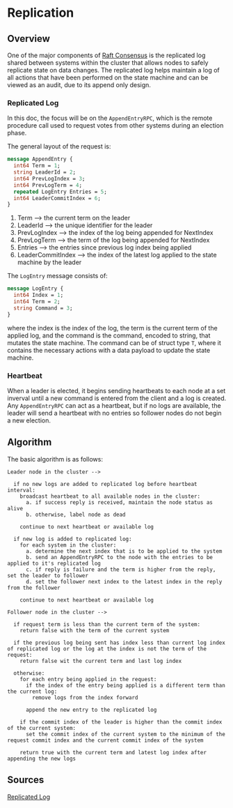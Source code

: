 # Replication


## Overview

One of the major components of [Raft Consensus](https://raft.github.io/raft.pdf) is the replicated log shared between systems within the cluster that allows nodes to safely replicate state on data changes. The replicated log helps maintain a log of all actions that have been performed on the state machine and can be viewed as an audit, due to its append only design.


### Replicated Log

In this doc, the focus will be on the `AppendEntryRPC`, which is the remote procedure call used to request votes from other systems during an election phase.

The general layout of the request is:
```proto
message AppendEntry {
  int64 Term = 1;
  string LeaderId = 2;
  int64 PrevLogIndex = 3;
  int64 PrevLogTerm = 4;
  repeated LogEntry Entries = 5;
  int64 LeaderCommitIndex = 6;
}
```

1. Term --> the current term on the leader
2. LeaderId --> the unique identifier for the leader
3. PrevLogIndex --> the index of the log being appended for NextIndex
4. PrevLogTerm --> the term of the log being appended for NextIndex
5. Entries --> the entries since previous log index being applied
6. LeaderCommitIndex --> the index of the latest log applied to the state machine by the leader

The `LogEntry` message consists of:
```proto
message LogEntry {
  int64 Index = 1;
  int64 Term = 2;
  string Command = 3;
}
```

where the index is the index of the log, the term is the current term of the applied log, and the command is the command, encoded to string, that mutates the state machine. The command can be of struct type `T`, where it contains the necessary actions with a data payload to update the state machine.


### Heartbeat

When a leader is elected, it begins sending heartbeats to each node at a set inverval until a new command is entered from the client and a log is created. Any `AppendEntryRPC` can act as a heartbeat, but if no logs are available, the leader will send a heartbeat with no entries so follower nodes do not begin a new election.


## Algorithm

The basic algorithm is as follows:
```
Leader node in the cluster -->

  if no new logs are added to replicated log before heartbeat interval:
    broadcast heartbeat to all available nodes in the cluster:
      a. if success reply is received, maintain the node status as alive
      b. otherwise, label node as dead

    continue to next heartbeat or available log

  if new log is added to replicated log:
    for each system in the cluster:
      a. determine the next index that is to be applied to the system
      b. send an AppendEntryRPC to the node with the entries to be applied to it's replicated log
      c. if reply is failure and the term is higher from the reply, set the leader to follower
      d. set the follower next index to the latest index in the reply from the follower

    continue to next heartbeat or available log

Follower node in the cluster -->

  if request term is less than the current term of the system:
    return false with the term of the current system

  if the previous log being sent has index less than current log index of replicated log or the log at the index is not the term of the request:
    return false wit the current term and last log index

  otherwise:
    for each entry being applied in the request:
      if the index of the entry being applied is a different term than the current log:
        remove logs from the index forward
      
      append the new entry to the replicated log

    if the commit index of the leader is higher than the commit index of the current system:
      set the commit index of the current system to the minimum of the request commit index and the current commit index of the system

    return true with the current term and latest log index after appending the new logs
```


## Sources

[Replicated Log](../pkg/replog/RepLog.go)